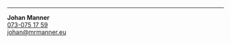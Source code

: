 ----
**Johan Manner**
<br>
<a href="tel:073-075 17 59">073-075 17 59</a><br>
<a href="mailto:johan@mrmanner.eu">johan@mrmanner.eu</a><br>
